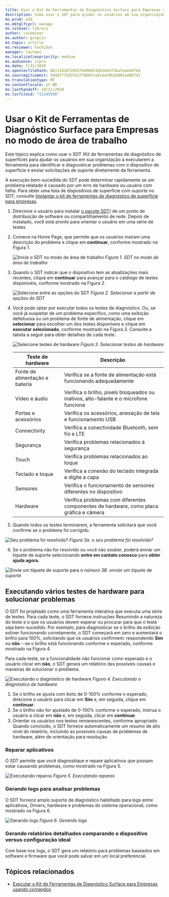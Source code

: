 ```yaml
---
title: Usar o Kit de Ferramentas de Diagnóstico Surface para Empresas no modo de área de trabalho
description: Como usar o SDT para ajudar os usuários em sua organização a executar a ferramenta para identificar e diagnosticar problemas com o dispositivo Surface e enviar solicitações de suporte diretamente da ferramenta.
ms.prod: w10
ms.mktglfcycl: manage
ms.sitesec: library
author: coveminer
ms.author: greglin
ms.topic: article
ms.reviewer: hachidan
manager: laurawi
ms.localizationpriority: medium
ms.audience: itpro
ms.date: 7/31/2020
ms.openlocfilehash: 8b113d16f2053fe0904518b2643f1bafeaebdf64
ms.sourcegitcommit: 5448f775d3fe177806fce6cbaf0b2b091ed8b7d1
ms.translationtype: MT
ms.contentlocale: pt-BR
ms.lasthandoff: 10/31/2020
ms.locfileid: "11145936"
---
```

# Usar o Kit de Ferramentas de Diagnóstico Surface para Empresas no modo de área de trabalho

Este tópico explica como usar o SDT (Kit de ferramentas de diagnóstico de superfície) para ajudar os usuários em sua organização a executarem a ferramenta para identificar e diagnosticar problemas com o dispositivo de superfície e enviar solicitações de suporte diretamente da ferramenta. 

A execução bem-sucedida do SDT pode determinar rapidamente se um problema relatado é causado por um erro de hardware ou usuário com falha. Para obter uma lista de dispositivos de superfície com suporte no SDT, consulte [implantar o kit de ferramentas de diagnóstico de superfície para empresas](surface-diagnostic-toolkit-business.md).


1. Direcione o usuário para instalar [o pacote SDT](surface-diagnostic-toolkit-business.md#preparing-the-sdt-package-for-distribution)) de um ponto de distribuição de software ou compartilhamento de rede. Depois de instalado, você está pronto para orientar o usuário em uma série de testes. 

2. Comece na Home Page, que permite que os usuários insiram uma descrição do problema e clique em **continuar**, conforme mostrado na Figura 1.

    ![Inicie o SDT no modo de área de trabalho ](images/sdt-desk-1.png)
 *Figura 1. SDT no modo de área de trabalho*

3. Quando o SDT indicar que o dispositivo tem as atualizações mais recentes, clique em **continuar** para avançar para o catálogo de testes disponíveis, conforme mostrado na Figura 2.

    ![Selecione entre as opções do SDT ](images/sdt1.png)
 *Figura 2. Selecionar a partir de opções do SDT*

4. Você pode optar por executar todos os testes de diagnóstico. Ou, se você já suspeitar de um problema específico, como uma exibição defeituosa ou um problema de fonte de alimentação, clique em **selecionar** para escolher um dos testes disponíveis e clique em **executar selecionado**, conforme mostrado na Figura 3. Consulte a tabela a seguir para obter detalhes de cada teste. 

    ![Selecione testes de hardware ](images/sdt2.png)
 *Figura 3. Selecionar testes de hardware*

    Teste de hardware | Descrição
    --- | ---
    Fonte de alimentação e bateria |  Verifica se a fonte de alimentação está funcionando adequadamente
    Vídeo e áudio   | Verifica o brilho, pixels bloqueados ou inativos, alto-falante e o microfone funciona
    Portas e acessórios   | Verifica os acessórios, anexação de tela e funcionamento USB
    Connectivity |  Verifica a conectividade Bluetooth, sem fio e LTE
    Segurança    | Verifica problemas relacionados à segurança
    Touch   | Verifica problemas relacionados ao toque
    Teclado e toque |    Verifica a conexão do teclado integrada e digite a capa
    Sensores | Verifica o funcionamento de sensores diferentes no dispositivo
    Hardware |  Verifica problemas com diferentes componentes de hardware, como placa gráfica e câmera

5. Quando todos os testes terminarem, a ferramenta solicitará que você confirme se o problema foi corrigido. 

 ![Seu problema foi resolvido? ](images/sdt3.png)
 *Figura 3a. o seu problema foi resolvido?*

6. Se o problema não for resolvido ou você não souber, poderá enviar um tíquete de suporte selecionando **entre em contato conosco** para **obter ajuda agora.**
 
 ![Envie um tíquete de suporte para o ](images/sdt4.png)
 *número 3B. enviar um tíquete de suporte*

<span id="multiple" />

## Executando vários testes de hardware para solucionar problemas

O SDT foi projetado como uma ferramenta interativa que executa uma série de testes. Para cada teste, o SDT fornece instruções Resumindo a natureza do teste e o que os usuários devem esperar ou procurar para que o teste seja bem-sucedido. Por exemplo, para diagnosticar se o brilho da exibição estiver funcionando corretamente, o SDT começará em zero e aumentará o brilho para 100%, solicitando que os usuários confirmem: respondendo **Sim** ou **não** --se o brilho está funcionando conforme o esperado, conforme mostrado na Figura 4. 

Para cada teste, se a funcionalidade não funcionar como esperado e o usuário clicar em **não**, o SDT gerará um relatório das possíveis causas e maneiras de solucionar o problema. 

![Executando o diagnóstico de hardware ](images/sdt-desk-4.png)
 *Figura 4. Executando o diagnóstico de hardware*

1. Se o brilho se ajusta com êxito de 0-100% conforme o esperado, direcione o usuário para clicar em **Sim** e, em seguida, clique em **continuar**. 
2. Se o brilho não for ajustado de 0-100% conforme o esperado, instrua o usuário a clicar em **não** e, em seguida, clicar em **continuar**. 
3. Orientar os usuários nos testes remanescentes, conforme apropriado. Quando concluído, o SDT fornece automaticamente um resumo de alto nível do relatório, incluindo as possíveis causas de problemas de hardware, além de orientação para resolução.


### Reparar aplicativos

O SDT permite que você diagnostique e repare aplicativos que possam estar causando problemas, como mostrado na Figura 5.

![Executando reparos ](images/sdt-desk-5.png)
 *Figura 5. Executando reparos*
<span id="logs" />

### Gerando logs para analisar problemas 

O SDT fornece amplo suporte de diagnóstico habilitado para logs entre aplicativos, Drivers, hardware e problemas do sistema operacional, como mostrado na Figura 6.

![Gerando logs ](images/sdt-desk-6.png)
 *Figura 6. Gerando logs*

<span id="detailed-report" />

### Gerando relatórios detalhados comparando o dispositivo versus configuração ideal

Com base nos logs, o SDT gera um relatório para problemas baseados em software e firmware que você pode salvar em um local preferencial.

##  <a name="related-topics"></a>Tópicos relacionados

- [Executar o Kit de Ferramentas de Diagnóstico Surface para Empresas usando comandos](surface-diagnostic-toolkit-command-line.md)

